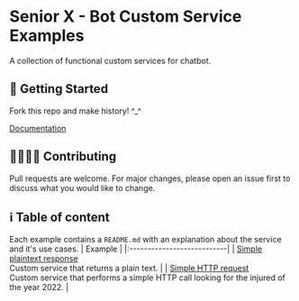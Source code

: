 # Senior X - Bot Custom Service Examples

A collection of functional custom services for chatbot.

## :robot: Getting Started

Fork this repo and make history! ^_^

[Documentation](https://dev.senior.com.br/documentacao/integracoes/servico-customizado/)

## :man_technologist::woman_technologist: Contributing

Pull requests are welcome. For major changes, please open an issue first to discuss what you would like to change.

## :information_source: Table of content 

Each example contains a `README.md` with an explanation about the service and it's use cases.
| Example |
|:---------------------------|
| [Simple plaintext response](https://github.com/SeniorSA/bot-custom-service-examples/blob/main/simple-plaintext-response/src/simple-plaintext-response.js) <br/> Custom service that returns a plain text. | 
| [Simple HTTP request](https://github.com/SeniorSA/bot-custom-service-examples/blob/main/simple-http-request/src/simple-http-request.js) <br/> Custom service that performs a simple HTTP call looking for the injured of the year 2022. | 
